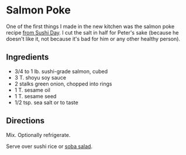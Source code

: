 # Salmon Poke

One of the first things I made in the new kitchen was the salmon poke recipe [from Sushi Day](http://sushiday.com/archives/2014/05/26/salmon-poke/).  I cut the salt in half for Peter's sake (because he doesn't like it, not because it's bad for him or any other healthy person).

## Ingredients

* 3/4 to 1 lb. sushi-grade salmon, cubed
* 3 T. shoyu soy sauce
* 2 stalks green onion, chopped into rings
* 1 T. sesame oil
* 1 T. sesame seed
* 1/2 tsp. sea salt or to taste

## Directions

Mix.  Optionally refrigerate.  

Serve over sushi rice or [soba salad](../salad/sobaSalad.md).
